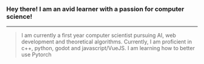 ### Hey there! I am an avid learner with a passion for computer science!
---
> I am currently a first year computer scientist pursuing AI, web development and theoretical algorithms.
> Currently, I am proficient in c++, python, godot and javascript/VueJS. I am learning how to better use Pytorch



<!--
**ron0studios/ron0studios** is a ✨ _special_ ✨ repository because its `README.md` (this file) appears on your GitHub profile.

Here are some ideas to get you started:

- 🔭 I’m currently working on ...
- 🌱 I’m currently learning ...
- 👯 I’m looking to collaborate on ...
- 🤔 I’m looking for help with ...
- 💬 Ask me about ...
- 📫 How to reach me: ...
- 😄 Pronouns: ...
- ⚡ Fun fact: ...
-->
